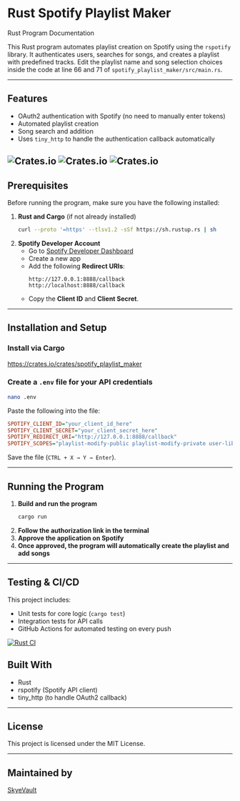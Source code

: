 # Rust Spotify Playlist Maker

Rust Program Documentation

This Rust program automates playlist creation on Spotify using the `rspotify` library. It authenticates users, searches for songs, and creates a playlist with predefined tracks. Edit the playlist name and song selection choices inside the code at line 66 and 71 of `spotify_playlist_maker/src/main.rs`.

---

## Features
- OAuth2 authentication with Spotify (no need to manually enter tokens)
- Automated playlist creation
- Song search and addition
- Uses `tiny_http` to handle the authentication callback automatically

![Crates.io](https://img.shields.io/crates/d/spotify_playlist_maker)
![Crates.io](https://img.shields.io/crates/l/spotify_playlist_maker)
![Crates.io](https://img.shields.io/crates/v/spotify_playlist_maker)
---

## Prerequisites
Before running the program, make sure you have the following installed:

1. **Rust and Cargo** (if not already installed)  
   ```sh
   curl --proto '=https' --tlsv1.2 -sSf https://sh.rustup.rs | sh
   ```
2. **Spotify Developer Account**  
   - Go to [Spotify Developer Dashboard](https://developer.spotify.com/dashboard)
   - Create a new app
   - Add the following **Redirect URIs**:
     ```
     http://127.0.0.1:8888/callback
     http://localhost:8888/callback
     ```
   - Copy the **Client ID** and **Client Secret**.

---

## Installation and Setup

### Install via Cargo
https://crates.io/crates/spotify_playlist_maker

### Create a `.env` file for your API credentials
```sh
nano .env
```
Paste the following into the file:
```ini
SPOTIFY_CLIENT_ID="your_client_id_here"
SPOTIFY_CLIENT_SECRET="your_client_secret_here"
SPOTIFY_REDIRECT_URI="http://127.0.0.1:8888/callback"
SPOTIFY_SCOPES="playlist-modify-public playlist-modify-private user-library-read"
```
Save the file (`CTRL + X → Y → Enter`).

---

## Running the Program
1. **Build and run the program**
   ```sh
   cargo run
   ```
2. **Follow the authorization link in the terminal**
3. **Approve the application on Spotify**
4. **Once approved, the program will automatically create the playlist and add songs**

---

## Testing & CI/CD

This project includes:
- Unit tests for core logic (`cargo test`)
- Integration tests for API calls
- GitHub Actions for automated testing on every push

[![Rust CI](https://github.com/SkyeVault/Main/actions/workflows/ci.yml/badge.svg)](https://github.com/SkyeVault/Main/actions/workflows/ci.yml)

## Built With
- Rust
- rspotify (Spotify API client)
- tiny_http (to handle OAuth2 callback)

---

## License
This project is licensed under the MIT License.

---

## Maintained by
[SkyeVault](https://github.com/SkyeVault)
